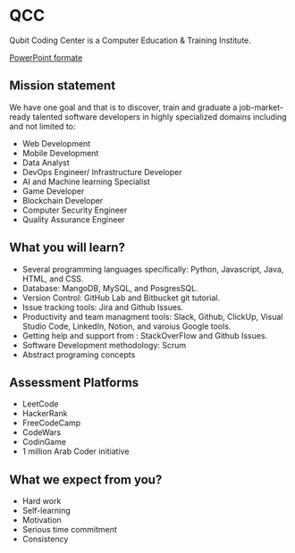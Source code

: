 # QCC

Qubit Coding Center is a Computer Education & Training Institute.

[PowerPoint formate](https://docs.google.com/presentation/d/e/2PACX-1vT6t4uXux2kVe-1gAs9yd-dLuHq9NFQebAk1PJruvq4wSPfvVeWU9OV_LKTI9Sg-rY_iZugayoHAy6K/pub?start=false&loop=false&delayms=3000)

## Mission statement

We have one goal and that is to discover, train and graduate a job-market-ready talented software developers in highly specialized domains including and not limited to: 

- Web Development
- Mobile Development
- Data Analyst
- DevOps Engineer/ Infrastructure Developer
- AI and Machine learning Specialist
- Game Developer
- Blockchain Developer
- Computer Security Engineer
- Quality Assurance Engineer

## What you will learn?

- Several programming languages specifically: Python, Javascript, Java, HTML, and CSS.
- Database: MangoDB, MySQL, and PosgresSQL.
- Version Control: GitHub Lab and Bitbucket git tutorial.
- Issue tracking tools: Jira and Github Issues.
- Productivity and team managment tools: Slack, Github, ClickUp, Visual Studio Code, LinkedIn, Notion, and varoius Google tools.
- Getting help and support from : StackOverFlow and Github Issues.
- Software Development methodology: Scrum
- Abstract programing concepts

## Assessment Platforms
- LeetCode
- HackerRank
- FreeCodeCamp
- CodeWars
- CodinGame
- 1 million Arab Coder initiative


## What we expect from you?

- Hard work
- Self-learning
- Motivation
- Serious time commitment
- Consistency
